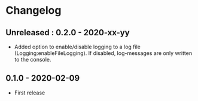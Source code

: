 # Changelog

## Unreleased : 0.2.0 - 2020-xx-yy
- Added option to enable/disable logging to a log file (Logging:enableFileLogging). If disabled, log-messages are only written to the console.

## 0.1.0 - 2020-02-09
- First release
